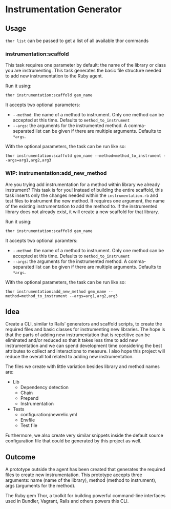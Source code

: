 # Instrumentation Generator

## Usage

`thor list` can be passed to get a list of all available thor commands

### instrumentation:scaffold

This task requires one parameter by default: the name of the library or class you are instrumenting. This task generates the basic file structure needed to add new instrumentation to the Ruby agent.

Run it using:

`thor instrumentation:scaffold gem_name`

It accepts two optional parameters:

- `--method`: the name of a method to instrument. Only one method can be accepted at this time. Defaults to `method_to_instrument`
- `--args`: the arguments for the instrumented method. A comma-separated list can be given if there are multiple arguments. Defaults to `*args`.

With the optional parameters, the task can be run like so:

`thor instrumentation:scaffold gem_name --method=method_to_instrument --args=arg1,arg2,arg3`

### WIP: instrumentation:add_new_method

Are you trying add instrumentation for a method within library we already instrument? This task is for you! Instead of building the entire scaffold, this task inserts only the changes needed within the `instrumentation.rb` and test files to instrument the new method. It requires one argument, the name of the existing instrumentation to add the method to. If the instrumented library does not already exist, it will create a new scaffold for that library.

Run it using:

`thor instrumentation:scaffold gem_name`

It accepts two optional paramters:

- `--method`: the name of a method to instrument. Only one method can be accepted at this time. Defaults to `method_to_instrument`
- `--args`: the arguments for the instrumented method. A comma-separated list can be given if there are multiple arguments. Defaults to `*args`.

With the optional parameters, the task can be run like so:

`thor instrumentation:add_new_method gem_name --method=method_to_instrument --args=arg1,arg2,arg3`

## Idea

Create a CLI, similar to Rails’ generators and scaffold scripts, to create the required files and basic classes for instrumenting new libraries. The hope is that the parts of adding new instrumentation that is repetitive can be eliminated and/or reduced so that it takes less time to add new instrumentation and we can spend development time considering the best attributes to collect and interactions to measure. I also hope this project will reduce the overall toil related to adding new instrumentation.

The files we create with little variation besides library and method names are:

- Lib
  - Dependency detection
  - Chain
  - Prepend
  - Instrumentation
- Tests
  - configuration/newrelic.yml
  - Envfile
  - Test file

Furthermore, we also create very similar snippets inside the default source configuration file that could be generated by this project as well.

## Outcome

A prototype outside the agent has been created that generates the required files to create new instrumentation. This prototype accepts three arguments: name (name of the library), method (method to instrument), args (arguments for the method).

The Ruby gem Thor, a toolkit for building powerful command-line interfaces used in Bundler, Vagrant, Rails and others powers this CLI.
